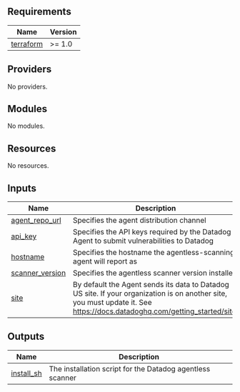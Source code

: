 <!-- BEGIN_TF_DOCS -->
## Requirements

| Name | Version |
|------|---------|
| <a name="requirement_terraform"></a> [terraform](#requirement\_terraform) | >= 1.0 |

## Providers

No providers.

## Modules

No modules.

## Resources

No resources.

## Inputs

| Name | Description | Type | Default | Required |
|------|-------------|------|---------|:--------:|
| <a name="input_agent_repo_url"></a> [agent\_repo\_url](#input\_agent\_repo\_url) | Specifies the agent distribution channel | `string` | `"datad0g.com"` | no |
| <a name="input_api_key"></a> [api\_key](#input\_api\_key) | Specifies the API keys required by the Datadog Agent to submit vulnerabilities to Datadog | `string` | n/a | yes |
| <a name="input_hostname"></a> [hostname](#input\_hostname) | Specifies the hostname the agentless-scanning agent will report as | `string` | n/a | yes |
| <a name="input_scanner_version"></a> [scanner\_version](#input\_scanner\_version) | Specifies the agentless scanner version installed | `string` | `"50.0~rc.7~agentless~scanner~2023121301"` | no |
| <a name="input_site"></a> [site](#input\_site) | By default the Agent sends its data to Datadog US site. If your organization is on another site, you must update it. See https://docs.datadoghq.com/getting_started/site/ | `string` | `"datadoghq.com"` | no |

## Outputs

| Name | Description |
|------|-------------|
| <a name="output_install_sh"></a> [install\_sh](#output\_install\_sh) | The installation script for the Datadog agentless scanner |
<!-- END_TF_DOCS -->
